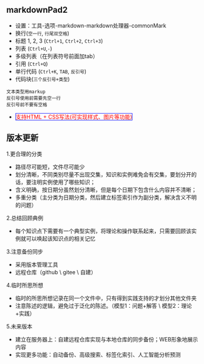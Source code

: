 ## markdownPad2 ##
- 设置：工具-选项-markdown-markdown处理器-commonMark
- 换行(`空一行`, `行尾双空格`)
- 标题 1, 2, 3 (`Ctrl+1`, `Ctrl+2`, `Ctrl+3`)
- 列表 (`Ctrl+U`,`-`)
- 多级列表（在列表符号前面加tab）
- 引用 (`Ctrl+Q`)
- 单行代码 (`Ctrl+K`, `TAB`, `反引号`)
- 代码块(`三个反引号+类型`)
```markup
文本类型用markup
反引号使用前需要先空一行
反引号前不要有空格
```
- <span style="color: #ff0000;border: 1px solid blue">支持HTML + CSS写法(可实现样式、图片等功能)</span>

## 版本更新 ##
1.更合理的分类

- 路径尽可能短，文件尽可能少
- 划分清晰，不同类别尽量不出现交集，知识和实例难免会有交集，要划分开的话，要注明实例使用了哪些知识；
- 含义明确，按日期分虽然划分清晰，但是每个日期下包含什么内容并不清晰；
- 多重分类（主分类为日期分类，然后建立标签索引作为副分类，解决含义不明的问题）

2.总结回顾典例

- 每个知识点下需要有一个典型实例，将理论和操作联系起来，只需要回顾该实例就可以唤起该知识点的相关记忆

3.注意备份同步

- 采用版本管理工具
- 远程仓库（github \ gitee \ 自建）

4.临时所思所想

- 临时的所思所想记录在同一个文件中，只有得到实践支持的才划分其他文件夹
- 注意陈述的逻辑，避免过于泛化的陈述。（模型1：问题+解答 \ 模型2：理论+实践）

5.未来版本

- 建立在服务器上：自建远程仓库实现与本地仓库的同步备份；WEB形象地展示内容
- 实现更多功能：自动备份、高级搜索、标签化索引、人工智能分析预测